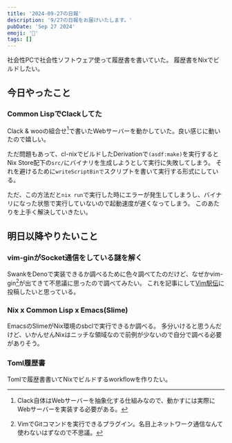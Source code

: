 ```yaml
---
title: '2024-09-27の日報'
description: '9/27の日報をお届けいたします。'
pubDate: 'Sep 27 2024'
emoji: '🦊'
tags: []
---
```


社会性PCで社会性ソフトウェア使って履歴書を書いていた。
履歴書をNixでビルドしたい。

## 今日やったこと

### Common LispでClackしてた

Clack & wooの組合せ[^1]で書いたWebサーバーを動かしていた。良い感じに動いたので嬉しい。

ただ問題もあって、cl-nixでビルドしたDerivationで`(asdf:make)`を実行するとNix Store配下の`src/`にバイナリを生成しようとして実行に失敗してしまう。
それを避けるために`writeScriptBinで`スクリプトを書いて実行する形式にしている。

ただ、この方法だと`nix run`で実行した時にエラーが発生してしまうし、バイナリになった状態で実行していないので起動速度が遅くなってしまう。
このあたりを上手く解決していきたい。

## 明日以降やりたいこと

### vim-ginがSocket通信をしている謎を解く

SwankをDenoで実装できるか調べるために色々調べてたのだけど、なぜかvim-gin[^2]が出てきて不思議に思ったので調べてみたい。
これを記事にして[Vim駅伝](https://vim-jp.org/ekiden/)に投稿したいと思っている。

### Nix x Common Lisp x Emacs(Slime)

EmacsのSlimeがNix環境のsbclで実行できるか調べる。
多分いけると思うんだけど、いかんせんNixはニッチな領域なので前例が少ないので自分で調べる必要がありそう。

### Toml履歴書

Tomlで履歴書書いてNixでビルドするworkflowを作りたい。

[^1]: Clack自体はWebサーバーを抽象化する仕組みなので、動かすには実際にWebサーバーを実装する必要がある。
[^2]: VimでGitコマンドを実行できるプラグイン。名目上ネットワーク通信なんて使わないはずなので不思議。
